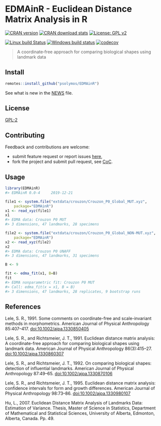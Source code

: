 # EDMAinR - Euclidean Distance Matrix Analysis in R

[![CRAN
version](http://www.r-pkg.org/badges/version/EDMAinR)](http://cran.rstudio.com/web/packages/EDMAinR/index.html)
[![CRAN download
stats](http://cranlogs.r-pkg.org/badges/grand-total/EDMAinR)](https://www.rdocumentation.org/packages/EDMAinR/)
[![License: GPL
v2](https://img.shields.io/badge/License-GPL%20v2-blue.svg)](https://www.gnu.org/licenses/old-licenses/gpl-2.0.en.html)

[![Linux build
Status](https://travis-ci.org/psolymos/EDMAinR.svg?branch=master)](https://travis-ci.org/psolymos/EDMAinR)
[![Windows build
status](https://ci.appveyor.com/api/projects/status/5y5fwgv90f8i84ck?svg=true)](https://ci.appveyor.com/project/psolymos/EDMAinR)
[![codecov](https://codecov.io/gh/psolymos/EDMAinR/branch/master/graph/badge.svg)](https://codecov.io/gh/psolymos/EDMAinR)

> A coordinate‐free approach for comparing biological shapes using
> landmark data

## Install

``` r
remotes::install_github("psolymos/EDMAinR")
```

See what is new in the [NEWS](NEWS.md) file.

## License

[GPL-2](https://www.gnu.org/licenses/old-licenses/gpl-2.0.html)

## Contributing

Feedback and contributions are welcome:

  - submit feature request or report issues
    [here](https://github.com/psolymos/EDMAinR/issues),
  - fork the project and submit pull request, see
    [CoC](CODE_OF_CONDUCT.md).

## Usage

``` r
library(EDMAinR)
#> EDMAinR 0.0-4     2019-12-21

file1 <- system.file("extdata/crouzon/Crouzon_P0_Global_MUT.xyz",
    package="EDMAinR")
x1 <- read_xyz(file1)
x1
#> EDMA data: Crouzon P0 MUT
#> 3 dimensions, 47 landmarks, 28 specimens

file2 <- system.file("extdata/crouzon/Crouzon_P0_Global_NON-MUT.xyz",
    package="EDMAinR")
x2 <- read_xyz(file2)
x2
#> EDMA data: Crouzon P0 UNAFF
#> 3 dimensions, 47 landmarks, 31 specimens

B <- 9

fit <- edma_fit(x1, B=B)
fit
#> EDMA nonparametric fit: Crouzon P0 MUT
#> Call: edma_fit(x = x1, B = B)
#> 3 dimensions, 47 landmarks, 28 replicates, 9 bootstrap runs
```

## References

Lele, S. R., 1991. Some comments on coordinate-free and scale-invariant
methods in morphometrics. American Journal of Physical Anthropology
85:407–417. <doi:10.1002/ajpa.1330850405>

Lele, S. R., and Richtsmeier, J. T., 1991. Euclidean distance matrix
analysis: A coordinate-free approach for comparing biological shapes
using landmark data. American Journal of Physical Anthropology
86(3):415–27. <doi:10.1002/ajpa.1330860307>

Lele, S. R., and Richtsmeier, J. T., 1992. On comparing biological
shapes: detection of influential landmarks. American Journal of Physical
Anthropology 87:49–65. <doi:10.1002/ajpa.1330870106>

Lele, S. R., and Richtsmeier, J. T., 1995. Euclidean distance matrix
analysis: confidence intervals for form and growth differences. American
Journal of Physical Anthropology 98:73–86. <doi:10.1002/ajpa.1330980107>

Hu, L., 2007. Euclidean Distance Matrix Analysis of Landmarks Data:
Estimation of Variance. Thesis, Master of Science in Statistics,
Department of Mathematical and Statistical Sciences, University of
Alberta, Edmonton, Alberta, Canada. Pp. 49.
